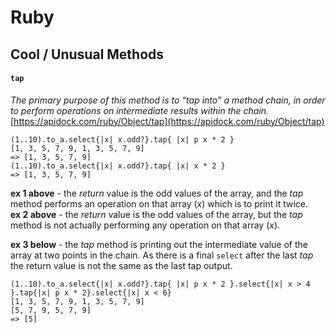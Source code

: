 # Ruby

## Cool / Unusual Methods

#### `tap`
_The primary purpose of this method is to “tap into” a method chain, in order to perform operations on intermediate results within the chain._  
[https://apidock.com/ruby/Object/tap](https://apidock.com/ruby/Object/tap)

```
(1..10).to_a.select{|x| x.odd?}.tap{ |x| p x * 2 }
[1, 3, 5, 7, 9, 1, 3, 5, 7, 9]
=> [1, 3, 5, 7, 9]
(1..10).to_a.select{|x| x.odd?}.tap{ |x| x * 2 }
=> [1, 3, 5, 7, 9]
```

**ex 1 above** - the _return_ value is the odd values of the array, and the _tap_ method performs an operation on that array (_x_) which is to print it twice.  
**ex 2 above** - the _return_ value is the odd values of the array, but the _tap_ method is not actually performing any operation on that array (_x_).

**ex 3 below** - the _tap_ method is printing out the intermediate value of the array at two points in the chain. As there is a final `select` after the last _tap_ the return value is not the same as the last tap output.  
```
(1..10).to_a.select{|x| x.odd?}.tap{ |x| p x * 2 }.select{|x| x > 4 }.tap{|x| p x * 2}.select{|x| x < 6}
[1, 3, 5, 7, 9, 1, 3, 5, 7, 9]
[5, 7, 9, 5, 7, 9]
=> [5]
```